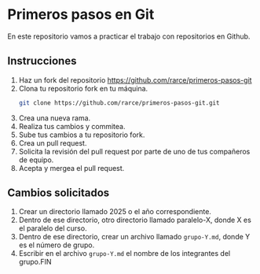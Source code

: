 # Primeros pasos en Git

En este repositorio vamos a practicar el trabajo con repositorios en Github.

## Instrucciones

1. Haz un fork del repositorio https://github.com/rarce/primeros-pasos-git
2. Clona tu repositorio fork en tu máquina.
   ```bash
   git clone https://github.com/rarce/primeros-pasos-git.git
   ``` 
3. Crea una nueva rama.
4. Realiza tus cambios y commitea.
5. Sube tus cambios a tu repositorio fork.
6. Crea un pull request.
7. Solicita la revisión del pull request por parte de uno de tus compañeros de equipo.
8. Acepta y mergea el pull request.

## Cambios solicitados

1. Crear un directorio llamado 2025 o el año correspondiente.
2. Dentro de ese directorio, otro directorio llamado paralelo-X, donde X es el paralelo del curso.
3. Dentro de ese directorio, crear un archivo llamado `grupo-Y.md`, donde Y es el número de grupo.
4. Escribir en el archivo `grupo-Y.md` el nombre de los integrantes del grupo.FIN 
